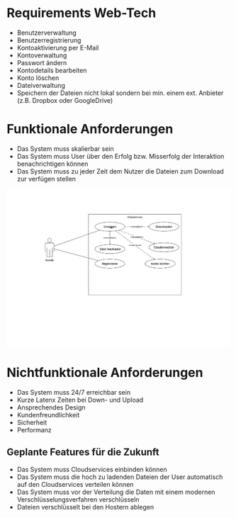 Requirements Web-Tech
=====================

+ Benutzerverwaltung
+ Benutzerregistrierung
+ Kontoaktivierung per E-Mail
+ Kontoverwaltung
+ Passwort ändern
+ Kontodetails bearbeiten
+ Konto löschen
+ Dateiverwaltung
+ Speichern der Dateien nicht lokal sondern bei min. einem ext. Anbieter (z.B. Dropbox oder GoogleDrive) 

Funktionale Anforderungen
=========================
+ Das System muss skalierbar sein
+ Das System muss User über den Erfolg bzw. Misserfolg der Interaktion benachrichtigen können
+ Das System muss zu jeder Zeit dem Nutzer die Dateien zum Download zur verfügen stellen


![Use-Case](uml/UseCase_Cloud_jpg.jpg)



Nichtfunktionale Anforderungen
==============================
+ Das System muss 24/7 erreichbar sein
+ Kurze Latenx Zeiten bei Down- und Upload
+ Ansprechendes Design
+ Kundenfreundlichkeit
+ Sicherheit
+ Performanz






Geplante Features für die Zukunft
---------------------------------
+ Das System muss Cloudservices einbinden können
+ Das System muss die hoch zu ladenden Dateien der User automatisch auf den Cloudservices verteilen können
+ Das System muss vor der Verteilung die Daten mit einem modernen Verschlüsselungsverfahren verschlüsseln
+ Dateien verschlüsselt bei den Hostern ablegen

